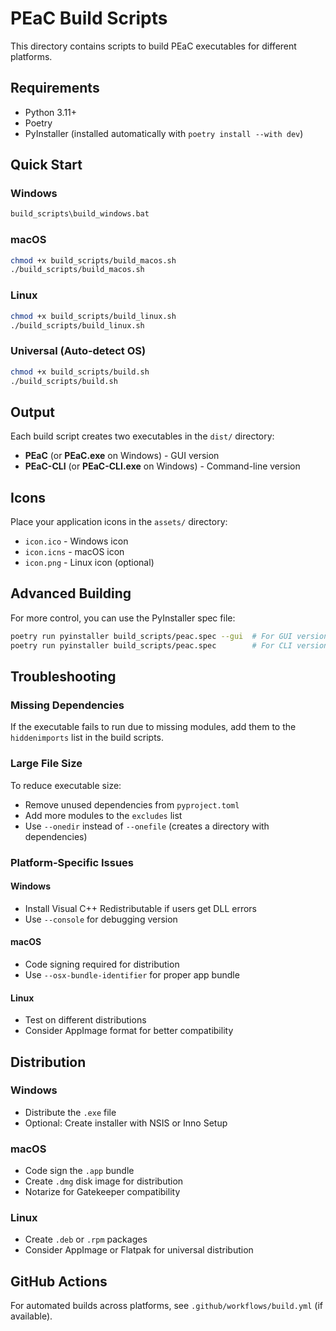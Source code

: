 # PEaC Build Scripts

This directory contains scripts to build PEaC executables for different platforms.

## Requirements

- Python 3.11+
- Poetry
- PyInstaller (installed automatically with `poetry install --with dev`)

## Quick Start

### Windows
```cmd
build_scripts\build_windows.bat
```

### macOS
```bash
chmod +x build_scripts/build_macos.sh
./build_scripts/build_macos.sh
```

### Linux
```bash
chmod +x build_scripts/build_linux.sh
./build_scripts/build_linux.sh
```

### Universal (Auto-detect OS)
```bash
chmod +x build_scripts/build.sh
./build_scripts/build.sh
```

## Output

Each build script creates two executables in the `dist/` directory:

- **PEaC** (or **PEaC.exe** on Windows) - GUI version
- **PEaC-CLI** (or **PEaC-CLI.exe** on Windows) - Command-line version

## Icons

Place your application icons in the `assets/` directory:
- `icon.ico` - Windows icon
- `icon.icns` - macOS icon
- `icon.png` - Linux icon (optional)

## Advanced Building

For more control, you can use the PyInstaller spec file:

```bash
poetry run pyinstaller build_scripts/peac.spec --gui  # For GUI version
poetry run pyinstaller build_scripts/peac.spec        # For CLI version
```

## Troubleshooting

### Missing Dependencies
If the executable fails to run due to missing modules, add them to the `hiddenimports` list in the build scripts.

### Large File Size
To reduce executable size:
- Remove unused dependencies from `pyproject.toml`
- Add more modules to the `excludes` list
- Use `--onedir` instead of `--onefile` (creates a directory with dependencies)

### Platform-Specific Issues

#### Windows
- Install Visual C++ Redistributable if users get DLL errors
- Use `--console` for debugging version

#### macOS
- Code signing required for distribution
- Use `--osx-bundle-identifier` for proper app bundle

#### Linux
- Test on different distributions
- Consider AppImage format for better compatibility

## Distribution

### Windows
- Distribute the `.exe` file
- Optional: Create installer with NSIS or Inno Setup

### macOS
- Code sign the `.app` bundle
- Create `.dmg` disk image for distribution
- Notarize for Gatekeeper compatibility

### Linux
- Create `.deb` or `.rpm` packages
- Consider AppImage or Flatpak for universal distribution

## GitHub Actions

For automated builds across platforms, see `.github/workflows/build.yml` (if available).
